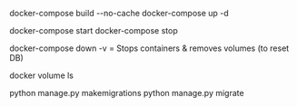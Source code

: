 docker-compose build --no-cache
docker-compose up -d

docker-compose start
docker-compose stop

docker-compose down -v = Stops containers & removes volumes (to reset DB)


docker volume ls


python manage.py makemigrations
python manage.py migrate